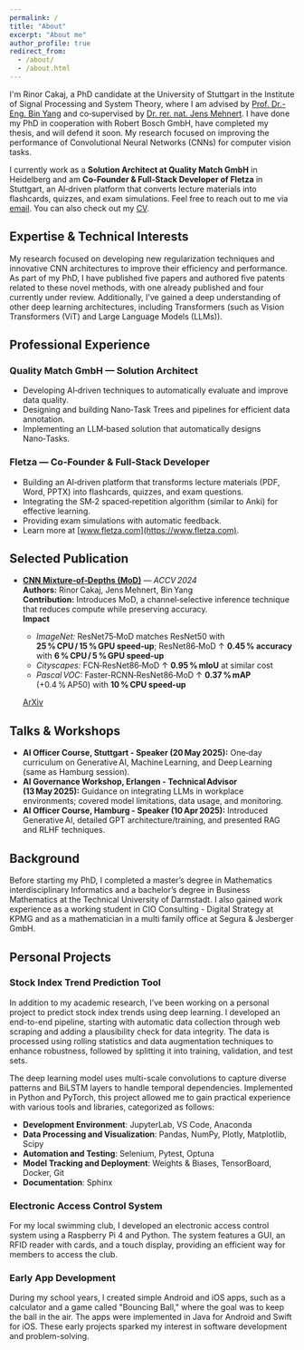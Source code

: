 ```yaml
---
permalink: /
title: "About"
excerpt: "About me"
author_profile: true
redirect_from: 
  - /about/
  - /about.html
---
```


I'm Rinor Cakaj, a PhD candidate at the University of Stuttgart in the Institute of Signal Processing and System Theory, where I am advised by [Prof. Dr.-Eng. Bin Yang](https://www.iss.uni-stuttgart.de/institut/team/Yang-00004/) and co‑supervised by [Dr. rer. nat. Jens Mehnert](https://www.linkedin.com/in/drjensmehnert/). I have done my PhD in cooperation with Robert Bosch GmbH, have completed my thesis, and will defend it soon. My research focused on improving the performance of Convolutional Neural Networks (CNNs) for computer vision tasks.

I currently work as a **Solution Architect at Quality Match GmbH** in Heidelberg and am **Co‑Founder & Full‑Stack Developer of Fletza** in Stuttgart, an AI‑driven platform that converts lecture materials into flashcards, quizzes, and exam simulations. Feel free to reach out to me via [email](mailto:rinor.cakaj@de.bosch.com). You can also check out my [CV](/cv/).

## Expertise & Technical Interests

My research focused on developing new regularization techniques and innovative CNN architectures to improve their efficiency and performance. As part of my PhD, I have published five papers and authored five patents related to these novel methods, with one already published and four currently under review. Additionally, I’ve gained a deep understanding of other deep learning architectures, including Transformers (such as Vision Transformers (ViT) and Large Language Models (LLMs)).

## Professional Experience

### Quality Match GmbH — Solution Architect 

* Developing AI‑driven techniques to automatically evaluate and improve data quality.
* Designing and building Nano‑Task Trees and pipelines for efficient data annotation.
* Implementing an LLM‑based solution that automatically designs Nano‑Tasks.

### Fletza — Co‑Founder & Full‑Stack Developer

* Building an AI‑driven platform that transforms lecture materials (PDF, Word, PPTX) into flashcards, quizzes, and exam questions.
* Integrating the SM‑2 spaced‑repetition algorithm (similar to Anki) for effective learning.
* Providing exam simulations with automatic feedback.
* Learn more at [www.fletza.com](https://www.fletza.com).


## Selected Publication

- **[CNN Mixture‑of‑Depths (MoD)](/publication/2024-10-01-mod)** — *ACCV 2024*  
  **Authors:** Rinor Cakaj, Jens Mehnert, Bin Yang  
  **Contribution:** Introduces MoD, a channel‑selective inference technique that reduces compute while preserving accuracy.  
  **Impact**  
  - *ImageNet:* ResNet75‑MoD matches ResNet50 with **25 % CPU / 15 % GPU speed‑up**; ResNet86‑MoD ↑ **0.45 % accuracy** with **6 % CPU / 5 % GPU speed‑up**  
  - *Cityscapes:* FCN‑ResNet86‑MoD ↑ **0.95 % mIoU** at similar cost  
  - *Pascal VOC:* Faster‑RCNN‑ResNet86‑MoD ↑ **0.37 % mAP** (+0.4 % AP50) with **10 % CPU speed‑up**  

  [ArXiv](https://arxiv.org/abs/2409.17016)

## Talks & Workshops

* **AI Officer Course, Stuttgart - Speaker (20 May 2025):** One‑day curriculum on Generative AI, Machine Learning, and Deep Learning (same as Hamburg session).
* **AI Governance Workshop, Erlangen - Technical Advisor (13 May 2025):** Guidance on integrating LLMs in workplace environments; covered model limitations, data usage, and monitoring.
* **AI Officer Course, Hamburg - Speaker (10 Apr 2025):** Introduced Generative AI, detailed GPT architecture/training, and presented RAG and RLHF techniques.

## Background

Before starting my PhD, I completed a master’s degree in Mathematics interdisciplinary Informatics and a bachelor’s degree in Business Mathematics at the Technical University of Darmstadt. I also gained work experience as a working student in CIO Consulting - Digital Strategy at KPMG and as a mathematician in a multi family office at Segura & Jesberger GmbH.

## Personal Projects

### Stock Index Trend Prediction Tool

In addition to my academic research, I’ve been working on a personal project to predict stock index trends using deep learning. I developed an end-to-end pipeline, starting with automatic data collection through web scraping and adding a plausibility check for data integrity. The data is processed using rolling statistics and data augmentation techniques to enhance robustness, followed by splitting it into training, validation, and test sets.

The deep learning model uses multi-scale convolutions to capture diverse patterns and BiLSTM layers to handle temporal dependencies. Implemented in Python and PyTorch, this project allowed me to gain practical experience with various tools and libraries, categorized as follows:

* **Development Environment**: JupyterLab, VS Code, Anaconda
* **Data Processing and Visualization**: Pandas, NumPy, Plotly, Matplotlib, Scipy
* **Automation and Testing**: Selenium, Pytest, Optuna
* **Model Tracking and Deployment**: Weights & Biases, TensorBoard, Docker, Git
* **Documentation**: Sphinx

### Electronic Access Control System

For my local swimming club, I developed an electronic access control system using a Raspberry Pi 4 and Python. The system features a GUI, an RFID reader with cards, and a touch display, providing an efficient way for members to access the club.

### Early App Development

During my school years, I created simple Android and iOS apps, such as a calculator and a game called "Bouncing Ball," where the goal was to keep the ball in the air. The apps were implemented in Java for Android and Swift for iOS. These early projects sparked my interest in software development and problem-solving.
